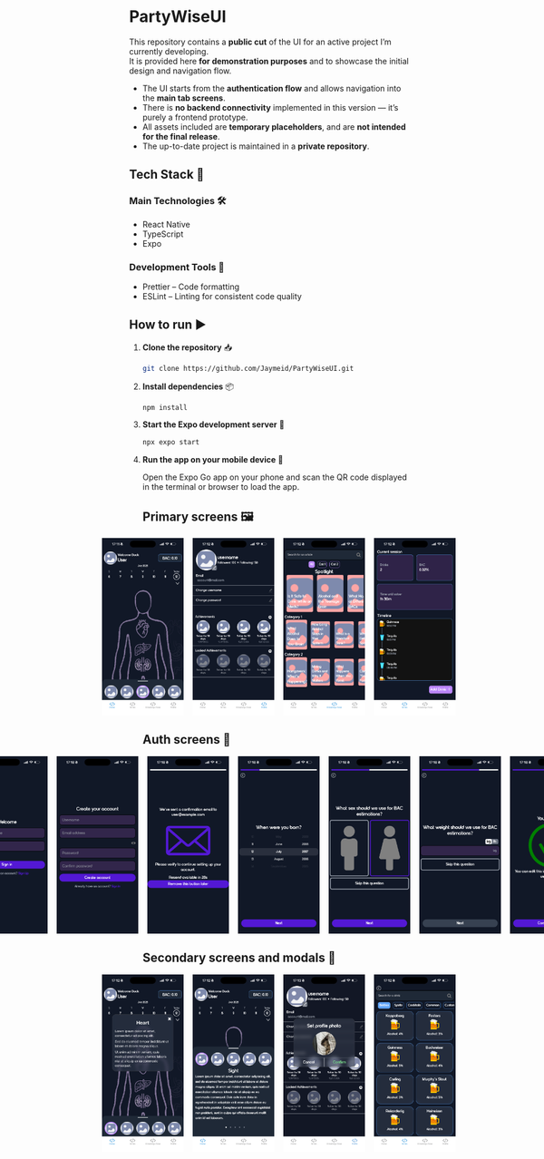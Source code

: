 # PartyWiseUI

This repository contains a **public cut** of the UI for an active project I’m currently developing.  
It is provided here **for demonstration purposes** and to showcase the initial design and navigation flow.

- The UI starts from the **authentication flow** and allows navigation into the **main tab screens**.
- There is **no backend connectivity** implemented in this version — it’s purely a frontend prototype.
- All assets included are **temporary placeholders**, and are **not intended for the final release**.
- The up-to-date project is maintained in a **private repository**.

## Tech Stack 🧰  

### Main Technologies 🛠️
- React Native
- TypeScript  
- Expo

### Development Tools 🧹
- Prettier – Code formatting  
- ESLint – Linting for consistent code quality

## How to run ▶️

1. **Clone the repository** 📥

   ```bash
   git clone https://github.com/Jaymeid/PartyWiseUI.git
   ```
2. **Install dependencies** 📦
 
   ```bash
   npm install
   ```
3. **Start the Expo development server** 🚀
 
   ```bash
   npx expo start
   ```
4. **Run the app on your mobile device** 📱
 
   Open the Expo Go app on your phone and scan the QR code displayed in the terminal or browser to load the app.

   <h2>Primary screens 🖼️</h2>
   <div style="display: flex; justify-content: center; gap: 16px;">
     <img src="https://raw.githubusercontent.com/jaymeid/PartyWiseUI/main/demo-assets/home.PNG" style="width: 30%; height: auto;" />
     <img src="https://raw.githubusercontent.com/jaymeid/PartyWiseUI/main/demo-assets/profile.PNG" style="width: 30%; height: auto;" />
     <img src="https://raw.githubusercontent.com/jaymeid/PartyWiseUI/main/demo-assets/knowledgeBase.PNG" style="width: 30%; height: auto;" />
     <img src="https://raw.githubusercontent.com/jaymeid/PartyWiseUI/main/demo-assets/drinls.PNG" style="width: 30%; height: auto;" />
   </div>
   
   <h2>Auth screens 🔐</h2>
   <div style="display: flex; justify-content: center; gap: 16px;">
     <img src="https://raw.githubusercontent.com/jaymeid/PartyWiseUI/main/demo-assets/signIn.PNG" style="width: 30%; height: auto;" />
     <img src="https://raw.githubusercontent.com/jaymeid/PartyWiseUI/main/demo-assets/signUp.PNG" style="width: 30%; height: auto;" />
     <img src="https://raw.githubusercontent.com/jaymeid/PartyWiseUI/main/demo-assets/confirmEmail.PNG" style="width: 30%; height: auto;" />
     <img src="https://raw.githubusercontent.com/jaymeid/PartyWiseUI/main/demo-assets/dobSelect.PNG" style="width: 30%; height: auto;" />
     <img src="https://raw.githubusercontent.com/jaymeid/PartyWiseUI/main/demo-assets/genderSelect.PNG" style="width: 30%; height: auto;" />
     <img src="https://raw.githubusercontent.com/jaymeid/PartyWiseUI/main/demo-assets/weightSelect.PNG" style="width: 30%; height: auto;" />
     <img src="https://raw.githubusercontent.com/jaymeid/PartyWiseUI/main/demo-assets/completedAuth.PNG" style="width: 30%; height: auto;" />
   </div>
   
   <h2>Secondary screens and modals 📎</h2>
   <div style="display: flex; justify-content: center; gap: 16px;">
     <img src="https://raw.githubusercontent.com/jaymeid/PartyWiseUI/main/demo-assets/home-modal.PNG" style="width: 30%; height: auto;" />
     <img src="https://raw.githubusercontent.com/jaymeid/PartyWiseUI/main/demo-assets/homeTray.PNG" style="width: 30%; height: auto;" />
     <img src="https://raw.githubusercontent.com/jaymeid/PartyWiseUI/main/demo-assets/profileModal.PNG" style="width: 30%; height: auto;" />
     <img src="https://raw.githubusercontent.com/jaymeid/PartyWiseUI/main/demo-assets/drinkSearch.PNG" style="width: 30%; height: auto;" />
   </div>














